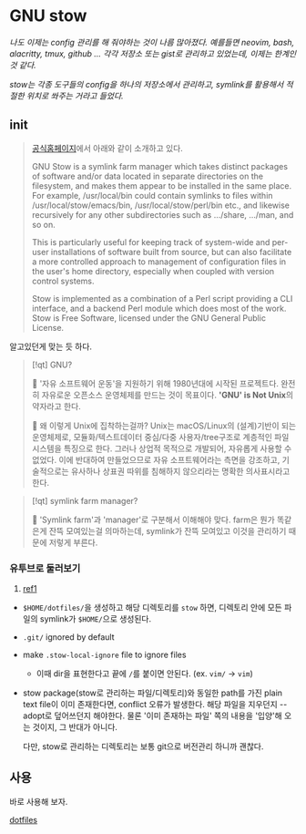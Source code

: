 # GNU stow



_나도 이제는 config 관리를 해 줘야하는 것이 나름 많아졌다. 예를들면 neovim, bash, alacritty, tmux, github ...
각각 저장소 또는 gist로 관리하고 있었는데, 이제는 한계인 것 같다._

_stow는 각종 도구들의 config을 하나의 저장소에서 관리하고, symlink를 활용해서 적절한 위치로 쏴주는 거라고 들었다._



## init


> [공식홈페이지](https://www.gnu.org/software/stow/)에서 아래와 같이 소개하고 있다.
>
> GNU Stow is a symlink farm manager which takes distinct packages of software and/or data located in separate directories on
> the filesystem, and makes them appear to be installed in the same place. For example, /usr/local/bin could contain symlinks
> to files within /usr/local/stow/emacs/bin, /usr/local/stow/perl/bin etc., and likewise recursively for any other subdirectories
> such as .../share, .../man, and so on.
>
> This is particularly useful for keeping track of system-wide and per-user installations of software built from source, but can
> also facilitate a more controlled approach to management of configuration files in the user's home directory, especially when
> coupled with version control systems.
>
> Stow is implemented as a combination of a Perl script providing a CLI interface, and a backend Perl module which does most of
> the work. Stow is Free Software, licensed under the GNU General Public License.


알고있던게 맞는 듯 하다.


> [!qt] GNU?
>
>   󱞪 '자유 소프트웨어 운동'을 지원하기 위해 1980년대에 시작된 프로젝트다. 완전히 자유로운 오픈소스 운영체제를 만드는 것이 목표이다.
>     **'GNU' is Not Unix**의 약자라고 한다.
>
>   󱞪 왜 이렇게 Unix에 집착하는걸까? Unix는 macOS/Linux의 (설계)기반이 되는 운영체제로, 모듈화/텍스트데이터 중심/다중 사용자/tree구조로
>     계층적인 파일 시스템을 특징으로 한다. 그러나 상업적 목적으로 개발되어, 자유롭게 사용할 수 없었다. 이에 반대하여 만들었으므로
>     자유 소프트웨어라는 측면을 강조하고, 기술적으로는 유사하나 상표권 따위를 침해하지 않으리라는 명확한 의사표시라고 한다.


> [!qt] symlink farm manager?
>
>   󱞪 'Symlink farm'과 'manager'로 구분해서 이해해야 맞다. farm은 뭔가 똑같은게 잔뜩 모여있는걸 의마하는데, symlink가 잔뜩 모여있고
>     이것을 관리하기 때문에 저렇게 부른다.



### 유투브로 둘러보기

1. [ref1](https://www.youtube.com/watch?v=y6XCebnB9gs&t=79s)

  - `$HOME/dotfiles/`을 생성하고 해당 디렉토리를 `stow` 하면, 디렉토리 안에 모든 파일의 symlink가 `$HOME/`으로 생성된다.
  - `.git/` ignored by default
  - make `.stow-local-ignore` file to ignore files
    - 이때 dir을 표현한다고 끝에 `/`를 붙이면 안된다. (ex. `vim/` -> `vim`)

  - stow package(stow로 관리하는 파일/디렉토리)와 동일한 path를 가진 plain text file이 이미 존재한다면, conflict 오류가 발생한다.
    해당 파일을 지우던지 --adopt로 덮어쓰던지 해야한다. 물론 '이미 존재하는 파일' 쪽의 내용을 '입양'해 오는 것이지, 그 반대가 아니다.

    다만, stow로 관리하는 디렉토리는 보통 git으로 버전관리 하니까 괜찮다.



## 사용

바로 사용해 보자.

[dotfiles](https://github.com/greyHairChooseLife/dotfiles)
